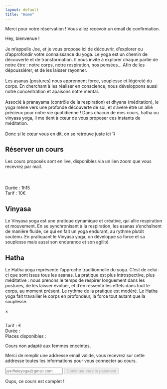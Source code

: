 ```yaml
---
layout: default
title: "Home"
---
```


<div id="payment-successful" class="infobox">
	Merci pour votre réservation ! Vous allez recevoir un email de confirmation.
</div>

<div id="welcome" class="infobox">
	<p>
		Hey, bienvenue !
		<br/>
		<br/>
		Je m’appelle Joe, et je vous propose ici de découvrir, d’explorer ou d’approfondir votre connaissance du yoga. 
		Le yoga est un chemin de découverte et de transformation. Il nous invite à explorer chaque partie de notre être : notre corps, notre respiration, nos pensées... Afin de les dépoussiérer, et de les laisser rayonner.
		<br/>
		<br/>
		Les asanas (postures) nous apprennent force, souplesse et légèreté du corps. En cherchant à les réaliser en conscience, nous développons aussi notre concentration et apaisons notre mental.
		<br/>
		<br/>
		Associé à pranayama (contrôle de la respiration) et dhyana (méditation), le yoga mène vers une profonde découverte de soi, et s’avère être un allié précieux pour notre vie quotidienne ! Dans chacun de mes cours, hatha ou vinyasa yoga, il me tient à cœur de vous proposer ces instants de méditation. 
		<br/>
		<br/>
		Donc si le cœur vous en dit, on se retrouve juste ici ↴
	</p>
</div>

<div id="book">
	<div>
		<h2>Réserver un cours</h2>
		<div id='calendar'></div>
	</div>
	<p>Les cours proposés sont en live, disponibles via un lien zoom que vous recevrez par mail.<br/><br/><br/><br/>Durée : 1h15<br/>Tarif : 10€</p>
</div>


<div id="yoga-types-info">
	<div class="infobox">
		<h2>Vinyasa</h2>
		<p>Le Vinyasa yoga est une pratique dynamique et créative, qui allie respiration et mouvement. En se synchronisant à la respiration, les asanas s’enchaînent de manière fluide, ce qui en fait un yoga endurant, au rythme plutôt soutenu. En pratiquant le Vinyasa yoga, on développe sa force et sa souplesse mais aussi son endurance et son agilité. </p>
	</div>
	<div class="infobox">
		<h2>Hatha</h2>
		<p>Le Hatha yoga représente l’approche traditionnelle du yoga. C‘est de celui-ci que sont issus tous les asanas. La pratique est plus introspective, plus méditative : nous prenons le temps de respirer longuement dans les postures, de les laisser évoluer, et d’en ressentir les effets dans tout le corps, au moment présent. Le rythme de la pratique est modéré. Le Hatha yoga fait travailler le corps en profondeur, la force tout autant que la souplesse. </p>
	</div>
</div>

<div id="modal">
  <div>
    <span id="close-modal">&times;</span>
    <div id="lesson-info">
    	<h2 id="lesson-title"></h2>
    	<p id="lesson-time"></p>
    	<p>
    		Tarif : <span id="lesson-price"></span>€<br/>
    		Durée : <span id="lesson-duration"></span><br/>
    		Places disponibles : <span id="lesson-bookings-remaining"></span>
    		<p id="lesson-description"></p>
    		<p id="lesson-warning">Cours non adapté aux femmes enceintes.</p>
    		<p id="lesson-id"></p>
    	</p>
    </div>
    <div class="booking" id="booking-info">
    	<p>Merci de remplir une addresse email valide, vous recevrez sur cette addresse toutes les informations pour vous connecter au cours.</p>
    	<input type="email" name="email" autocomplete="true" placeholder="jekiffeleyoga@gmail.com" id="email" />
    	<button id="lesson-book" disabled="disabled">Continuer vers le paiement</button>
    </div>
    <div class="booking" id="booking-full">
    	<p>Oups, ce cours est complet !</p>
    </div>
  </div>
</div>


<div>
	<script src="https://js.stripe.com/v3"></script>
	<script src="https://cdn.jsdelivr.net/npm/fullcalendar@5.3.2/main.min.js" integrity="sha256-mMw9aRRFx9TK/L0dn25GKxH/WH7rtFTp+P9Uma+2+zc=" crossorigin="anonymous"></script>
	<link rel="stylesheet" href="https://cdn.jsdelivr.net/npm/fullcalendar@5.3.2/main.min.css" integrity="sha256-uq9PNlMzB+1h01Ij9cx7zeE2OR2pLAfRw3uUUOOPKdA=" crossorigin="anonymous">
	<script>
	  function replaceForLesson(name, text) {
	    document.getElementById("lesson-" + name).innerText = text
	  }
	  document.addEventListener('DOMContentLoaded', function() {
	  	fetch('https://ga09zolgt2.execute-api.eu-west-3.amazonaws.com/events.json')
		  .then(response => {
		  	if (response.ok) {
		  		return response.json()
		  	} else {
		  		throw new Error("No OK response")
		  	}
		  })
		  .then(events => {
		  	calendar.addEventSource({
		  		events: events,
		  		color: "#74503b",
		  		textColor: "white",
		  		failure: () => {
		  		  calendarEl.prepend("Impossible d'afficher les cours actuellement, revenez plus tard.")
		  		}
		  	})
		  })
		  .catch(err => {
		  	console.error(err)
		  	calendarEl.prepend("Impossible de récupérer les cours actuellement, revenez plus tard.")
		  })
	    if(window.location.hash == "#payment-successful") {
	      document.getElementById("payment-successful").style.display = "block"
	    }
	    const modal = document.getElementById("modal");
	    closeModal = () => modal.style.display = "none"
	    document.getElementById("close-modal").addEventListener("click", closeModal)
	    window.addEventListener("click", (event) => {
	      event.target == modal && closeModal()
	    })
	    const lessonBook = document.getElementById("lesson-book")
	    const reEmail = /^\w+([-+.']\w+)*@\w+([-.]\w+)*\.\w+([-.]\w+)*$/
	  	const emailField = document.getElementById("email")
	  	emailField.addEventListener("input", (event) => {
	      	lessonBook.disabled = ! reEmail.test(String(event.target.value).toLowerCase())
	    })
	    emailField.dispatchEvent(new Event("input"))
	    var stripe = Stripe('pk_test_q23TkZKgp8unr6VHj80CFF4F00XhYwquMh');
	    const calendarEl = document.getElementById('calendar');
	    const calendar = new FullCalendar.Calendar(calendarEl, {
	      initialView: 'dayGridWeek',
	      titleFormat: { day: 'numeric', month: 'short' },
	      locale: 'fr',
	      firstDay: 1,
	      buttonText: {
	        today: "Aujourd'hui"
	      },
	      eventDisplay: "block",
	      eventTimeFormat: {
	        hour: '2-digit',
	        minute: '2-digit',
	        meridiem: false
	      },
	      eventClick: (info) => {
	        modal.style.display = "flex"
	        const durationMs = info.event.end - info.event.start
	        const duration = `${parseInt(durationMs/(3600*1000))}h${String(parseInt(durationMs/(60*1000))%60).padStart(2, '0')}`
	        const monthNames = ["janvier", "février", "mars", "avril", "mai", "juin", "juillet", "août", "septembre", "octobre", "novembre", "décembre"]
	        const dayNames = ["Lundi", "Mardi", "Mercredi", "Jeudi", "Vendredi", "Samedi", "Dimanche"]
	        const start = `${dayNames[info.event.start.getDay() - 1]} ${info.event.start.getDate()} ${monthNames[info.event.start.getMonth()]} à ${info.event.start.getHours()}h${String(info.event.start.getMinutes()).padStart(2, '0')}`
	        const bookingsRemaining = parseInt(info.event.extendedProps.bookings_remaining)
	        document.getElementById("booking-info").style.display = (bookingsRemaining > 0) ? "block" : "none"
	        document.getElementById("booking-full").style.display = (bookingsRemaining > 0) ? "none" : "block"
	        ;[
	          ["id", info.event.id],
	          ["title", info.event.extendedProps.long_title],
	          ["description", info.event.extendedProps.description],
	          ["time", start],
	          ["duration", duration],
	          ["price", info.event.extendedProps.price],
	          ["bookings-remaining", bookingsRemaining],
	        ].map(r => replaceForLesson(r[0], r[1]))
	      },
	      height: "auto"
	    });
	    calendar.render();
	  	document.getElementById('lesson-book').addEventListener("click", () => {
	     	fetch(
      		"https://ga09zolgt2.execute-api.eu-west-3.amazonaws.com/setupNewBooking",
      		{
      			method: 'POST',
      			headers: {
      			  'Content-Type': 'application/json'
      			},
      			body: JSON.stringify({
      					id: document.getElementById('lesson-id').innerText,
      					email: document.getElementById('email').value
      			})
      	})
        .then(response => {
        	if (response.ok) {
        		return response.json()
        	} else {
        		throw new Error("No OK response")
        	}
        })
        .then(responseJson => {
        	stripe.redirectToCheckout({
        		"sessionId": responseJson.stripe_session_id
        	})
        })
        .catch(err => {
        	console.error(err)
        	alert(0)
        })
	    })
	  });
	</script>
</div>